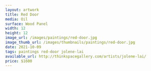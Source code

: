 ```yaml
---
layout: artwork
title: Red Door
media: Oil
surface: Wood Panel
width: 12
height: 12
image_url: /images/paintings/red-door.jpg
image_thumb_url: /images/thumbnails/paintings/red-door.jpg
date: 2021-10-09
tags: paintings red-door jolene-lai 
available_url: http://thinkspacegallery.com/artists/jolene-lai/
price: $1600
---
```

